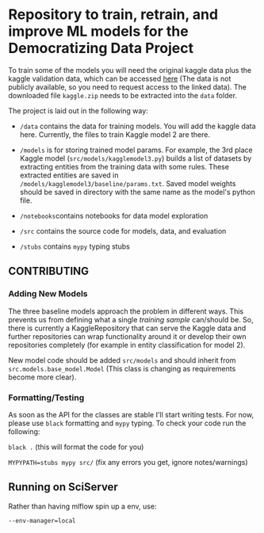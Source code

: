 # Repository to train, retrain, and improve ML models for the Democratizing Data Project


To train some of the models you will need the original kaggle data plus the
kaggle validation data, which can be accessed
[here](https://drive.google.com/file/d/1degcu_aDsxNSXx3UPwfuYMaJM47h6XW7/view?usp=share_link)
(The data is not publicly available, so you need to request access to the linked
data). The downloaded file `kaggle.zip` needs to be extracted into the `data`
folder.


The project is laid out in the following way:

- `/data` contains the data for training models. You will add the kaggle data
here. Currently, the files to train Kaggle model 2 are there.

- `/models` is for storing trained model params. For example, the 3rd place
Kaggle model (`src/models/kagglemodel3.py`) builds a list of datasets by
extracting entities from the training data with some rules. These extracted
entities are saved in `/models/kagglemodel3/baseline/params.txt`. Saved model
weights should be saved in directory with the same name as the model's python
file.

- `/notebooks`contains notebooks for data model exploration

- `/src` contains the source code for models, data, and evaluation

- `/stubs` contains `mypy` typing stubs




## CONTRIBUTING

### Adding New Models

The three baseline models approach the problem in different ways. This prevents
us from defining what a single *training sample* can/should be. So, there is
currently a KaggleRepository that can serve the Kaggle data and further
repositories can wrap functionality around it or develop their own repositories
completely (for example in entity classification for model 2).

New model code should be added `src/models` and should inherit from
`src.models.base_model.Model` (This class is changing as requirements become
more clear).

### Formatting/Testing

As soon as the API for the classes are stable I'll start writing tests. For
now, please use `black` formatting and `mypy` typing. To check your code run
the following:

`black .` (this will format the code for you)

`MYPYPATH=stubs mypy src/` (fix any errors you get, ignore notes/warnings)


## Running on SciServer

Rather than having mlflow spin up a env, use:

`--env-manager=local`